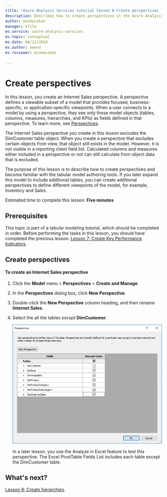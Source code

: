 ```yaml
---
title: "Azure Analysis Services tutorial lesson 8 Create perspectives | Microsoft Docs"
description: Describes how to create perspectives in the Azure Analysis Services tutorial project. 
author: minewiskan
manager: kfile
ms.service: azure-analysis-services
ms.topic: conceptual
ms.date: 04/12/2018
ms.author: owend
ms.reviewer: minewiskan

---
```

# Create perspectives

In this lesson, you create an Internet Sales perspective. A perspective defines a viewable subset of a model that provides focused, business-specific, or application-specific viewpoints. When a user connects to a model by using a perspective, they see only those model objects (tables, columns, measures, hierarchies, and KPIs) as fields defined in that perspective. To learn more, see [Perspectives](https://docs.microsoft.com/sql/analysis-services/tabular-models/perspectives-ssas-tabular).
  
The Internet Sales perspective you create in this lesson excludes the DimCustomer table object. When you create a perspective that excludes certain objects from view, that object still exists in the model. However, it is not visible in a reporting client field list. Calculated columns and measures either included in a perspective or not can still calculate from object data that is excluded.  
  
The purpose of this lesson is to describe how to create perspectives and become familiar with the tabular model authoring tools. If you later expand this model to include additional tables, you can create additional perspectives to define different viewpoints of the model, for example, Inventory and Sales.  
  
Estimated time to complete this lesson: **Five minutes**  
  
## Prerequisites  
This topic is part of a tabular modeling tutorial, which should be completed in order. Before performing the tasks in this lesson, you should have completed the previous lesson: [Lesson 7: Create Key Performance Indicators](../tutorials/aas-lesson-7-create-key-performance-indicators.md).  
  
## Create perspectives  
  
#### To create an Internet Sales perspective  
  
1.  Click the **Model** menu > **Perspectives** > **Create and Manage**.  
  
2.  In the **Perspectives** dialog box, click **New Perspective**.  
  
3.  Double-click the **New Perspective** column heading, and then rename **Internet Sales**.  
  
4.  Select the all the tables *except* **DimCustomer**.  
  
    ![aas-lesson8-perspectives](../tutorials/media/aas-lesson8-perspectives.png)
  
    In a later lesson, you use the Analyze in Excel feature to test this perspective. The Excel PivotTable Fields List includes each table except the DimCustomer table.  

## What's next?
[Lesson 9: Create hierarchies](../tutorials/aas-lesson-9-create-hierarchies.md).
  
  
  
  
